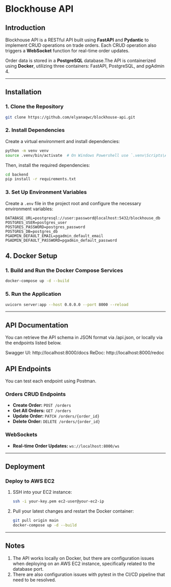 # Blockhouse API

## Introduction
Blockhouse API is a RESTful API built using **FastAPI** and **Pydantic** to implement CRUD operations on trade orders. Each CRUD operation also triggers a **WebSocket** function for real-time order updates. 

Order data is stored in a **PostgreSQL** database.The API is containerized using **Docker**, utilizing three containers: FastAPI, PostgreSQL, and pgAdmin 4.

---

## Installation

### 1. Clone the Repository
```sh
git clone https://github.com/elyanaqwc/blockhouse-api.git
```

### 2. Install Dependencies
Create a virtual environment and install dependencies:
```sh
python -m venv venv
source .venv/bin/activate  # On Windows Powershell use `.venv\Scripts\Activate.ps1`
```
Then, install the required dependencies:
```sh
cd backend
pip install -r requirements.txt
```

### 3. Set Up Environment Variables
Create a `.env` file in the project root and configure the necessary environment variables:
```env
DATABASE_URL=postgresql://user:password@localhost:5432/blockhouse_db
POSTGRES_USER=postgres_user
POSTGRES_PASSWORD=postgres_password
POSTGRES_DB=postgres_db
PGADMIN_DEFAULT_EMAIL=pgadmin_default_email
PGADMIN_DEFAULT_PASSWORD=pgadmin_default_password
```

## 4. Docker Setup
### 1. Build and Run the Docker Compose Services
```sh
docker-compose up -d --build
```

### 5. Run the Application
```sh
uvicorn server:app --host 0.0.0.0 --port 8000 --reload
```

---

## API Documentation

You can retrieve the API schema in JSON format via /api.json, or locally via the endpoints listed below. 

Swagger UI: http://localhost:8000/docs
ReDoc: http://localhost:8000/redoc

## API Endpoints

You can test each endpoint using Postman. 

### Orders CRUD Endpoints
- **Create Order:** `POST /orders`
- **Get All Orders:** `GET /orders`
- **Update Order:** `PATCH /orders/{order_id}`
- **Delete Order:** `DELETE /orders/{order_id}`

### WebSockets
- **Real-time Order Updates:** `ws://localhost:8000/ws`

---

## Deployment
### Deploy to AWS EC2
1. SSH into your EC2 instance:
   ```sh
   ssh -i your-key.pem ec2-user@your-ec2-ip
   ```
2. Pull your latest changes and restart the Docker container:
   ```sh
   git pull origin main
   docker-compose up -d --build
   ```

---

## Notes
1. The API works locally on Docker, but there are configuration issues when deploying on an AWS EC2 instance, specifically related to the database port.
2. There are also configuration issues with pytest in the CI/CD pipeline that need to be resolved.